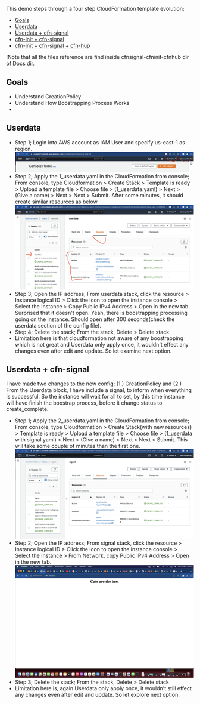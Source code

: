 This demo steps through a four step CloudFormation template evolution;
* [Goals](#goals)
* [Userdata](#userdata)
* [Userdata + cfn-signal](#userdata-+-cfn-signal)
* [cfn-init + cfn-signal](#cfn-init-+-cfn-signal)
* [cfn-init + cfn-signal + cfn-hup](#cfn-init-+-cfn-signal-+-cfn-hup)

!Note that all the files reference are find inside cfnsignal-cfninit-cfnhub dir of Docs dir.

## Goals
- Understand CreationPolicy
- Understand How Boostrapping Process Works
- 

## Userdata
- Step 1; Login into AWS account as IAM User and specify us-east-1 as region.
![Login](Docs/assets/login.png)
- Step 2; Apply the 1_userdata.yaml in the CloudFormation from console;
From console, type Cloudformation > Create Stack > Template is ready > Upload a template file > Choose file > (1_userdata.yaml) > Next > (Give a name) > Next > Next > Submit. After some minutes, it should create similar resources as below
![Userdata](Docs/assets/usrdata.png)
- Step 3; Open the IP address;
From userdata stack, click the resource > Instance logical ID > Click the icon to open the instance console > Select the Instance > Copy Public IPv4 Address > Open in the new tab. 
Surprised that it doesn't open. Yeah, there is boostrapping processing going on the instance. Should open after 300 seconds(check the userdata section of the config file).
- Step 4; Delete the stack;
From the stack, Delete > Delete stack
- Limitation here is that cloudformation not aware of any boostrapping which is not great and Userdata only apply once, it wouldn't effect any changes even after edit and update. So let examine next option.

## Userdata + cfn-signal
I have made two changes to the new config; (1.) CreationPolicy and (2.) From the Userdata block, I have include a signal, to inform when everything is successful. So the instance will wait for all to set, by this time instance will have finish the boostrap process, before it change status to create_complete.
- Step 1; Apply the 2_userdata.yaml in the CloudFormation from console;
From console, type Cloudformation > Create Stack(with new resources) > Template is ready > Upload a template file > Choose file > (1_userdata with signal.yaml) > Next > (Give a name) > Next > Next > Submit.
This will take some couple of minutes than the first one.
![With-signal](Docs/assets/with-signal.png)
- Step 2; Open the IP address;
From signal stack, click the resource > Instance logical ID > Click the icon to open the instance console > Select the Instance > From Network, copy Public IPv4 Address > Open in the new tab.
![Signal-display](Docs/assets/signal-display.png)
- Step 3; Delete the stack;
From the stack, Delete > Delete stack
- Limitation here is, again Userdata only apply once, it wouldn't still effect any changes even after edit and update. So let explore next option.